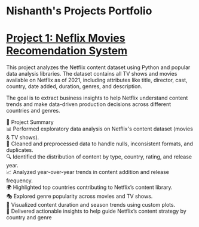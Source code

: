 # Nishanth's Projects Portfolio

# [Project 1: Neflix Movies Recomendation System](https://github.com/nigowda/Netflix--Data-Exploration-and-Visualisation)

This project analyzes the Netflix content dataset using Python and popular data analysis libraries. The dataset contains all TV shows and movies available on Netflix as of 2021, including attributes like title, director, cast, country, date added, duration, genres, and description.

The goal is to extract business insights to help Netflix understand content trends and make data-driven production decisions across different countries and genres. 

📌 Project Summary  
  📊 Performed exploratory data analysis on Netflix's content dataset (movies & TV shows).  
  🧹 Cleaned and preprocessed data to handle nulls, inconsistent formats, and duplicates.  
  🔍 Identified the distribution of content by type, country, rating, and release year.  
  📈 Analyzed year-over-year trends in content addition and release frequency.  
  🌍 Highlighted top countries contributing to Netflix’s content library.  
  🎭 Explored genre popularity across movies and TV shows.  
  📅 Visualized content duration and season trends using custom plots.  
  🎯 Delivered actionable insights to help guide Netflix’s content strategy by country and genre
